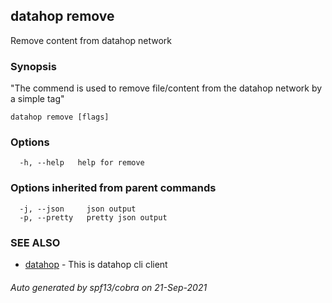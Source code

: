 ## datahop remove

Remove content from datahop network

### Synopsis


"The commend is used to remove file/content from the
datahop network by a simple tag"
		

```
datahop remove [flags]
```

### Options

```
  -h, --help   help for remove
```

### Options inherited from parent commands

```
  -j, --json     json output
  -p, --pretty   pretty json output
```

### SEE ALSO

* [datahop](datahop.md)	 - This is datahop cli client

###### Auto generated by spf13/cobra on 21-Sep-2021
